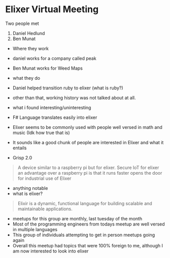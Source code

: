 # Elixer Virtual Meeting
Two people met
1. Daniel Hedlund
2. Ben Munat

- Where they work
- daniel works for a company called peak
- Ben Munat works for Weed Maps

- what they do
- Daniel helped transition ruby to elixer (what is ruby?)
- other than that, working history was not talked about at all.

- what i found interesting/uninteresting
- F# Language translates easily into elixer
- Elixer seems to be commonly used with people well versed in math and music (Idk how true that is)
- It sounds like a good chunk of people are interested in Elixer and what it entails
- Grisp 2.0
> A device similar to a raspberry pi but for elixer. Secure IoT for elixer
> an advantage over a raspberry pi is that it runs faster
> opens the door for industrial use of Elixer

- anything notable
- what is elixer?
> Elixir is a dynamic, functional language for building scalable and maintainable applications.
- meetups for this group are monthly, last tuesday of the month 
- Most of the programming engineers from todays meetup are well versed in multiple languages
- This group of individuals attempting to get in person meetups going again
- Overall this meetup had topics that were 100% foreign to me, although I am now interested to look into elixer
